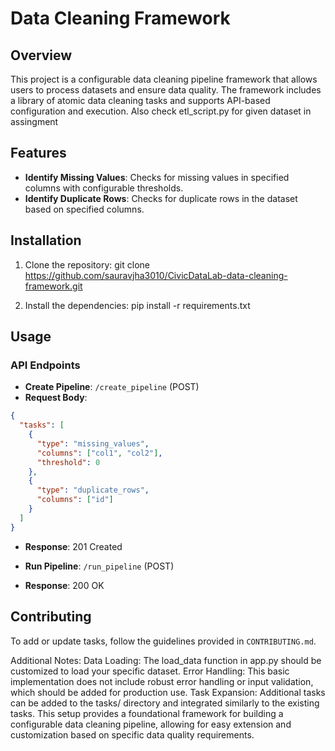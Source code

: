 # Data Cleaning Framework

## Overview

This project is a configurable data cleaning pipeline framework that allows users to process datasets and ensure data quality. The framework includes a library of atomic data cleaning tasks and supports API-based configuration and execution.
Also check etl_script.py for given dataset in assingment
## Features

- **Identify Missing Values**: Checks for missing values in specified columns with configurable thresholds.
- **Identify Duplicate Rows**: Checks for duplicate rows in the dataset based on specified columns.

## Installation

1. Clone the repository:
git clone  https://github.com/sauravjha3010/CivicDataLab-data-cleaning-framework.git

2. Install the dependencies:
pip install -r requirements.txt

## Usage

### API Endpoints

- **Create Pipeline**: `/create_pipeline` (POST)
- **Request Body**:
 ```json
 {
   "tasks": [
     {
       "type": "missing_values",
       "columns": ["col1", "col2"],
       "threshold": 0
     },
     {
       "type": "duplicate_rows",
       "columns": ["id"]
     }
   ]
 }
 ```
- **Response**: 201 Created

- **Run Pipeline**: `/run_pipeline` (POST)
- **Response**: 200 OK

## Contributing

To add or update tasks, follow the guidelines provided in `CONTRIBUTING.md`.

Additional Notes:
Data Loading: The load_data function in app.py should be customized to load your specific dataset.
Error Handling: This basic implementation does not include robust error handling or input validation, which should be added for production use.
Task Expansion: Additional tasks can be added to the tasks/ directory and integrated similarly to the existing tasks.
This setup provides a foundational framework for building a configurable data cleaning pipeline, allowing for easy extension and customization based on specific data quality requirements.
